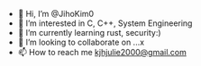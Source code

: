 - 👋 Hi, I’m @JihoKim0
- 👀 I’m interested in C, C++, System Engineering
- 🌱 I’m currently learning rust, security:)
- 💞️ I’m looking to collaborate on ...x
- 📫 How to reach me kjhjulie2000@gmail.com

<!---
JihoKim0/JihoKim0 is a ✨ special ✨ repository because its `README.md` (this file) appears on your GitHub profile.
You can click the Preview link to take a look at your changes.
--->
